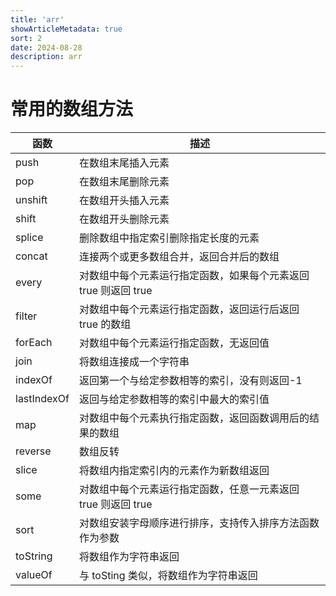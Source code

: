 ```yaml
---
title: 'arr'
showArticleMetadata: true
sort: 2
date: 2024-08-28
description: arr
---
```


# 常用的数组方法

| 函数        | 描述                                                            |
| ----------- | --------------------------------------------------------------- |
| push        | 在数组末尾插入元素                                              |
| pop         | 在数组末尾删除元素                                              |
| unshift     | 在数组开头插入元素                                              |
| shift       | 在数组开头删除元素                                              |
| splice      | 删除数组中指定索引删除指定长度的元素                            |
| concat      | 连接两个或更多数组合并，返回合并后的数组                        |
| every       | 对数组中每个元素运行指定函数，如果每个元素返回 true 则返回 true |
| filter      | 对数组中每个元素运行指定函数，返回运行后返回 true 的数组        |
| forEach     | 对数组中每个元素运行指定函数，无返回值                          |
| join        | 将数组连接成一个字符串                                          |
| indexOf     | 返回第一个与给定参数相等的索引，没有则返回-1                    |
| lastIndexOf | 返回与给定参数相等的索引中最大的索引值                          |
| map         | 对数组中每个元素执行指定函数，返回函数调用后的结果的数组        |
| reverse     | 数组反转                                                        |
| slice       | 将数组内指定索引内的元素作为新数组返回                          |
| some        | 对数组中每个元素运行指定函数，任意一元素返回 true 则返回 true   |
| sort        | 对数组安装字母顺序进行排序，支持传入排序方法函数作为参数        |
| toString    | 将数组作为字符串返回                                            |
| valueOf     | 与 toSting 类似，将数组作为字符串返回                           |
